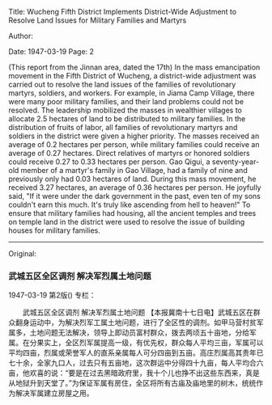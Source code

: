 Title: Wucheng Fifth District Implements District-Wide Adjustment to Resolve Land Issues for Military Families and Martyrs

Author:

Date: 1947-03-19
Page: 2

(This report from the Jinnan area, dated the 17th) In the mass emancipation movement in the Fifth District of Wucheng, a district-wide adjustment was carried out to resolve the land issues of the families of revolutionary martyrs, soldiers, and workers. For example, in Jiama Camp Village, there were many poor military families, and their land problems could not be resolved. The leadership mobilized the masses in wealthier villages to allocate 2.5 hectares of land to be distributed to military families. In the distribution of fruits of labor, all families of revolutionary martyrs and soldiers in the district were given a higher priority. The masses received an average of 0.2 hectares per person, while military families could receive an average of 0.27 hectares. Direct relatives of martyrs or honored soldiers could receive 0.27 to 0.33 hectares per person. Gao Qigui, a seventy-year-old member of a martyr's family in Gao Village, had a family of nine and previously only had 0.03 hectares of land. During this mass movement, he received 3.27 hectares, an average of 0.36 hectares per person. He joyfully said, "If it were under the dark government in the past, even ten of my sons couldn't earn this much. It's truly like ascending from hell to heaven!" To ensure that military families had housing, all the ancient temples and trees on temple land in the district were used to resolve the issue of building houses for military families.



<hr /> 

Original: 


### 武城五区全区调剂  解决军烈属土地问题

1947-03-19
第2版()
专栏：

　　武城五区全区调剂
    解决军烈属土地问题
    【本报冀南十七日电】武城五区在群众翻身运动中，为解决烈军工属土地问题，进行了全区性的调剂。如甲马营村贫军属多，土地问题无法解决，领导上即动员富村群众，拨去两顷五十亩地，分给军属。在分果实上，全区烈军属提高一级，有优先权，群众每人平均三亩，军属可以平均四亩，烈属或荣誉军人的直系亲属每人可分四亩到五亩。高庄烈属高其贵年已七十余，全家九口人，过去只有五亩地，这次群运中分得四十九亩，每人平均合六亩，他欢喜的说：“要是在过去黑暗政府里，我十个儿也挣不出这些东西来，真是从地狱升到天堂了。”为保证军属有房住，全区将所有古庙及庙地里的树木，统统作为解决军属建立房屋之用。
